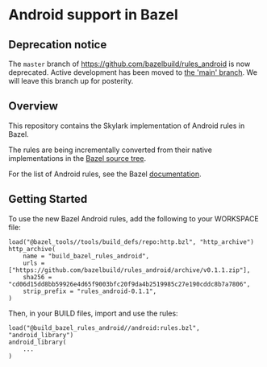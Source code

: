 # Android support in Bazel

## Deprecation notice

The `master` branch of https://github.com/bazelbuild/rules_android is now
deprecated. Active development has been moved to [the 'main' branch](https://github.com/bazelbuild/rules_android/tree/main).
We will leave this branch up for posterity.

## Overview

This repository contains the Skylark implementation of Android rules in Bazel.

The rules are being incrementally converted from their native implementations
in the [Bazel source
tree](https://source.bazel.build/bazel/+/master:src/main/java/com/google/devtools/build/lib/rules/android/).

For the list of Android rules, see the Bazel [documentation](https://docs.bazel.build/versions/master/be/android.html).

## Getting Started
To use the new Bazel Android rules, add the following to your WORKSPACE file:

    load("@bazel_tools//tools/build_defs/repo:http.bzl", "http_archive")
    http_archive(
        name = "build_bazel_rules_android",
        urls = ["https://github.com/bazelbuild/rules_android/archive/v0.1.1.zip"],
        sha256 = "cd06d15dd8bb59926e4d65f9003bfc20f9da4b2519985c27e190cddc8b7a7806",
        strip_prefix = "rules_android-0.1.1",
    )

Then, in your BUILD files, import and use the rules:

    load("@build_bazel_rules_android//android:rules.bzl", "android_library")
    android_library(
        ...
    )
